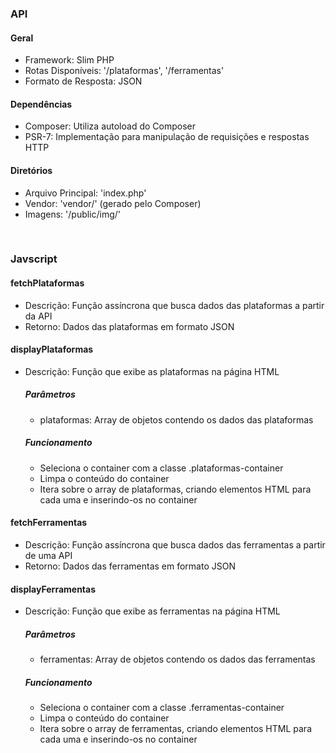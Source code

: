<h3>API</h3>
<h4>Geral</h4>
<ul>
  <li>Framework: Slim PHP</li>
  <li>Rotas Disponíveis: '/plataformas', '/ferramentas'</li>
  <li>Formato de Resposta: JSON</li>
</ul>
<h4>Dependências</h4>
<ul>
  <li>Composer: Utiliza autoload do Composer</li>
  <li>PSR-7: Implementação para manipulação de requisições e respostas HTTP</li>
</ul>
<h4>Diretórios</h4>
<ul>
  <li>Arquivo Principal: 'index.php'</li>
  <li>Vendor: 'vendor/' (gerado pelo Composer)</li>
  <li>Imagens: '/public/img/'</li>
</ul>

<br>

<h3>Javscript</h3>
<h4>fetchPlataformas</h4>
<ul>
  <li>Descrição: Função assíncrona que busca dados das plataformas a partir da API</li>
  <li>Retorno: Dados das plataformas em formato JSON</li>
</ul>

<h4>displayPlataformas</h4>
<ul>
  <li>Descrição: Função que exibe as plataformas na página HTML</li>
  <h5>Parâmetros</h5>
  <ul>
    <li>plataformas: Array de objetos contendo os dados das plataformas</li>
  </ul>
   <h5>Funcionamento</h5>
  <ul>
    <li>Seleciona o container com a classe .plataformas-container</li>
    <li>Limpa o conteúdo do container</li>
    <li>Itera sobre o array de plataformas, criando elementos HTML para cada uma e inserindo-os no container</li>
  </ul>
</ul>

<h4>fetchFerramentas</h4>
<ul>
  <li>Descrição: Função assíncrona que busca dados das ferramentas a partir de uma API</li>
  <li>Retorno: Dados das ferramentas em formato JSON</li>
</ul>

<h4>displayFerramentas</h4>
<ul>
  <li>Descrição: Função que exibe as ferramentas na página HTML</li>
  <h5>Parâmetros</h5>
  <ul>
    <li>ferramentas: Array de objetos contendo os dados das ferramentas</li>
  </ul>
   <h5>Funcionamento</h5>
  <ul>
    <li>Seleciona o container com a classe .ferramentas-container</li>
    <li>Limpa o conteúdo do container</li>
    <li>Itera sobre o array de ferramentas, criando elementos HTML para cada uma e inserindo-os no container</li>
  </ul>
</ul>
